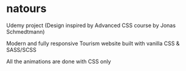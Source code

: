 # natours

Udemy project (Design inspired by Advanced CSS course by Jonas Schmedtmann)

Modern and fully responsive Tourism website built with vanilla CSS & SASS/SCSS

All the animations are done with CSS only
